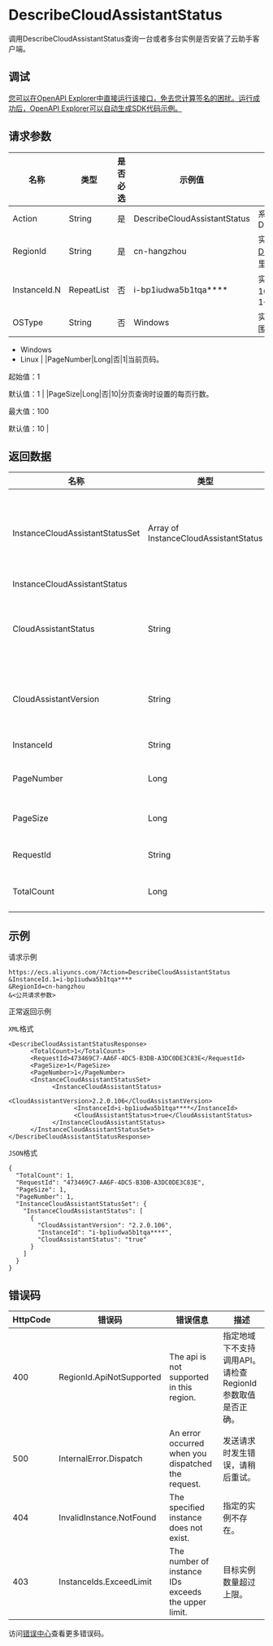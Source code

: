 # DescribeCloudAssistantStatus

调用DescribeCloudAssistantStatus查询一台或者多台实例是否安装了云助手客户端。

## 调试

[您可以在OpenAPI Explorer中直接运行该接口，免去您计算签名的困扰。运行成功后，OpenAPI Explorer可以自动生成SDK代码示例。](https://api.aliyun.com/#product=Ecs&api=DescribeCloudAssistantStatus&type=RPC&version=2014-05-26)

## 请求参数

|名称|类型|是否必选|示例值|描述|
|--|--|----|---|--|
|Action|String|是|DescribeCloudAssistantStatus|系统规定参数。取值：DescribeCloudAssistantStatus |
|RegionId|String|是|cn-hangzhou|实例所在地域ID。您可以调用[DescribeRegions](~~25609~~)查看最新的阿里云地域列表。 |
|InstanceId.N|RepeatList|否|i-bp1iudwa5b1tqa\*\*\*\*|实例ID列表，单次请求最多支持100台实例。N的取值范围：1~100 |
|OSType|String|否|Windows|实例的操作系统类型。取值范围：

 -   Windows
-   Linux |
|PageNumber|Long|否|1|当前页码。

 起始值：1

 默认值：1 |
|PageSize|Long|否|10|分页查询时设置的每页行数。

 最大值：100

 默认值：10 |

## 返回数据

|名称|类型|示例值|描述|
|--|--|---|--|
|InstanceCloudAssistantStatusSet|Array of InstanceCloudAssistantStatus| |实例云助手安装状态结果集合。 |
|InstanceCloudAssistantStatus| | | |
|CloudAssistantStatus|String|true|是否已经安装了云助手。 |
|CloudAssistantVersion|String|2.2.0.106|云助手客户端版本号。 |
|InstanceId|String|i-bp1iudwa5b1tqa\*\*\*\*|实例ID。 |
|PageNumber|Long|1|当前页码。 |
|PageSize|Long|1|每页行数。 |
|RequestId|String|473469C7-AA6F-4DC5-B3DB-A3DC0DE3C83E|请求ID。 |
|TotalCount|Long|1|实例总个数。 |

## 示例

请求示例

```
https://ecs.aliyuncs.com/?Action=DescribeCloudAssistantStatus
&InstanceId.1=i-bp1iudwa5b1tqa****
&RegionId=cn-hangzhou
&<公共请求参数>
```

正常返回示例

`XML`格式

```
<DescribeCloudAssistantStatusResponse>
	  <TotalCount>1</TotalCount>
	  <RequestId>473469C7-AA6F-4DC5-B3DB-A3DC0DE3C83E</RequestId>
	  <PageSize>1</PageSize>
	  <PageNumber>1</PageNumber>
	  <InstanceCloudAssistantStatusSet>
		    <InstanceCloudAssistantStatus>
			      <CloudAssistantVersion>2.2.0.106</CloudAssistantVersion>
			      <InstanceId>i-bp1iudwa5b1tqa****</InstanceId>
			      <CloudAssistantStatus>true</CloudAssistantStatus>
		    </InstanceCloudAssistantStatus>
	  </InstanceCloudAssistantStatusSet>
</DescribeCloudAssistantStatusResponse>
```

`JSON`格式

```
{
  "TotalCount": 1,
  "RequestId": "473469C7-AA6F-4DC5-B3DB-A3DC0DE3C83E",
  "PageSize": 1,
  "PageNumber": 1,
  "InstanceCloudAssistantStatusSet": {
    "InstanceCloudAssistantStatus": [
      {
        "CloudAssistantVersion": "2.2.0.106",
        "InstanceId": "i-bp1iudwa5b1tqa****",
        "CloudAssistantStatus": "true"
      }
    ]
  }
}
```

## 错误码

|HttpCode|错误码|错误信息|描述|
|--------|---|----|--|
|400|RegionId.ApiNotSupported|The api is not supported in this region.|指定地域下不支持调用API。请检查RegionId参数取值是否正确。|
|500|InternalError.Dispatch|An error occurred when you dispatched the request.|发送请求时发生错误，请稍后重试。|
|404|InvalidInstance.NotFound|The specified instance does not exist.|指定的实例不存在。|
|403|InstanceIds.ExceedLimit|The number of instance IDs exceeds the upper limit.|目标实例数量超过上限。|

访问[错误中心](https://error-center.aliyun.com/status/product/Ecs)查看更多错误码。

